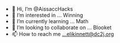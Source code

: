 - 👋 Hi, I’m @AissaccHacks
- 👀 I’m interested in ... Winning
- 🌱 I’m currently learning ... Math
- 💞️ I’m looking to collaborate on ... Blooket
- 📫 How to reach me ...elikinnett@dc2j.org

<!---
AissaccHacks/AissaccHacks is a ✨ special ✨ repository because its `README.md` (this file) appears on your GitHub profile.
You can click the Preview link to take a look at your changes.
--->
